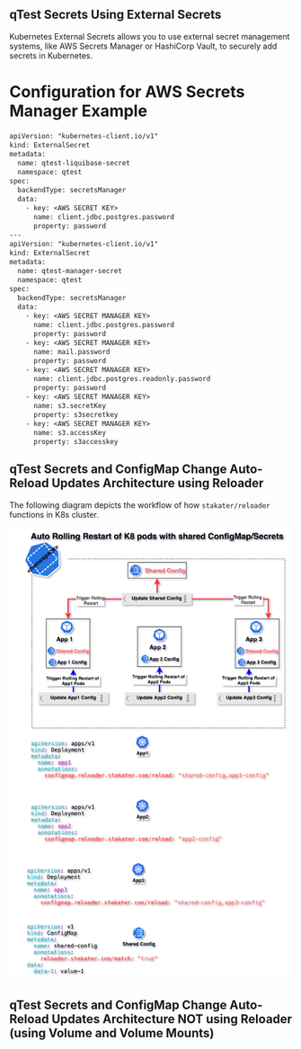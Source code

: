 ## qTest Secrets Using External Secrets
Kubernetes External Secrets allows you to use external secret management systems, like AWS Secrets Manager or HashiCorp Vault, to securely add secrets in Kubernetes.
# Configuration for AWS Secrets Manager Example
```
apiVersion: "kubernetes-client.io/v1"
kind: ExternalSecret
metadata:
  name: qtest-liquibase-secret
  namespace: qtest
spec:
  backendType: secretsManager
  data:
    - key: <AWS SECRET KEY>
      name: client.jdbc.postgres.password
      property: password
---
apiVersion: "kubernetes-client.io/v1"
kind: ExternalSecret
metadata:
  name: qtest-manager-secret
  namespace: qtest
spec:
  backendType: secretsManager
  data:
    - key: <AWS SECRET MANAGER KEY>
      name: client.jdbc.postgres.password
      property: password
    - key: <AWS SECRET MANAGER KEY>
      name: mail.password
      property: password
    - key: <AWS SECRET MANAGER KEY>
      name: client.jdbc.postgres.readonly.password
      property: password
    - key: <AWS SECRET MANAGER KEY>
      name: s3.secretKey
      property: s3secretkey
    - key: <AWS SECRET MANAGER KEY>
      name: s3.accessKey
      property: s3accesskey
```

## qTest Secrets and ConfigMap Change Auto-Reload Updates Architecture using Reloader

The following diagram depicts the workflow of how `stakater/reloader` functions in K8s cluster.


![stakater/reloader Architecture](stakater-reloader-arch-1.png)


## qTest Secrets and ConfigMap Change Auto-Reload Updates Architecture NOT using Reloader (using Volume and Volume Mounts)